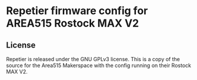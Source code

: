 # Repetier firmware config for AREA515 Rostock MAX V2

## License
Repetier is released under the GNU GPLv3 license. This is a copy of the source for the Area515 Makerspace with the config running on their Rostock MAX V2.
